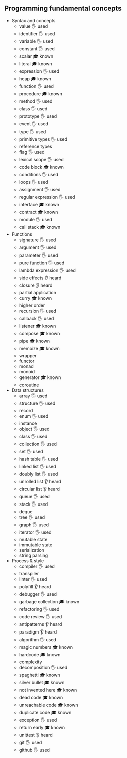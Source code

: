 ## Programming fundamental concepts

- Syntax and concepts
  - value 🖐️ used
  - identifier 🖐️ used
  - variable 🖐️ used
  - constant 🖐️ used
  - scalar 🎓 known
  - literal 🎓 known
  - expression 🖐️ used
  - heap 🎓 known
  - function 🖐️ used
  - procedure 🎓 known
  - method 🖐️ used 
  - class 🖐️ used
  - prototype 🖐️ used
  - event 🖐️ used
  - type 🖐️ used
  - primitive types 🖐️ used
  - reference types 
  - flag 🖐️ used
  - lexical scope 🖐️ used
  - code block 🎓 known
  - conditions 🖐️ used
  - loops 🖐️ used
  - assignment 🖐️ used
  - regular expression 🖐️ used
  - interface 🎓 known
  - contract 🎓 known
  - module 🖐️ used
  - call stack 🎓 known
- Functions
  - signature 🖐️ used
  - argument 🖐️ used
  - parameter 🖐️ used
  - pure function 🖐️ used
  - lambda expression 🖐️ used
  - side effects 👂 heard
  - closure 👂 heard
  - partial application
  - curry 🎓 known
  - higher order
  - recursion 🖐️ used
  - callback 🖐️ used
  - listener 🎓 known
  - compose 🎓 known
  - pipe 🎓 known
  - memoize 🎓 known
  - wrapper
  - functor
  - monad
  - monoid
  - generator 🎓 known
  - coroutine
- Data structures
  - array 🖐️ used
  - structure 🖐️ used
  - record 
  - enum 🖐️ used
  - instance
  - object 🖐️ used
  - class 🖐️ used
  - collection 🖐️ used
  - set 🖐️ used
  - hash table 🖐️ used
  - linked list 🖐️ used
  - doubly list 🖐️ used
  - unrolled list 👂 heard
  - circular list 👂 heard
  - queue 🖐️ used
  - stack 🖐️ used
  - deque
  - tree 🖐️ used
  - graph 🖐️ used
  - iterator 🖐️ used
  - mutable state
  - immutable state
  - serialization
  - string parsing
- Process & style
  - compiler 🖐️ used
  - transpiler
  - linter 🖐️ used
  - polyfill 👂 heard
  - debugger 🖐️ used
  - garbage collection 🎓 known
  - refactoring 🖐️ used
  - code review 🖐️ used
  - antipatterns 👂 heard
  - paradigm 👂 heard
  - algorithm 🖐️ used
  - magic numbers 🎓 known
  - hardcode 🎓 known
  - complexity
  - decomposition 🖐️ used
  - spaghetti 🎓 known
  - silver bullet 🎓 known
  - not invented here 🎓 known
  - dead code 🎓 known
  - unreachable code 🎓 known
  - duplicate code 🎓 known
  - exception 🖐️ used
  - return early 🎓 known
  - unittest 👂 heard
  - git 🖐️ used
  - github 🖐️ used

